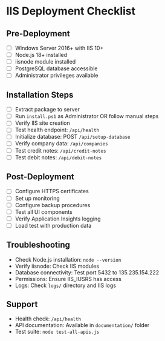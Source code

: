 # IIS Deployment Checklist

## Pre-Deployment
- [ ] Windows Server 2016+ with IIS 10+
- [ ] Node.js 18+ installed
- [ ] iisnode module installed
- [ ] PostgreSQL database accessible
- [ ] Administrator privileges available

## Installation Steps
- [ ] Extract package to server
- [ ] Run `install.ps1` as Administrator OR follow manual steps
- [ ] Verify IIS site creation
- [ ] Test health endpoint: `/api/health`
- [ ] Initialize database: POST `/api/setup-database`
- [ ] Verify company data: `/api/companies`
- [ ] Test credit notes: `/api/credit-notes`
- [ ] Test debit notes: `/api/debit-notes`

## Post-Deployment
- [ ] Configure HTTPS certificates
- [ ] Set up monitoring
- [ ] Configure backup procedures
- [ ] Test all UI components
- [ ] Verify Application Insights logging
- [ ] Load test with production data

## Troubleshooting
- Check Node.js installation: `node --version`
- Verify iisnode: Check IIS modules
- Database connectivity: Test port 5432 to 135.235.154.222
- Permissions: Ensure IIS_IUSRS has access
- Logs: Check `logs/` directory and IIS logs

## Support
- Health check: `/api/health`
- API documentation: Available in `documentation/` folder
- Test suite: `node test-all-apis.js`
